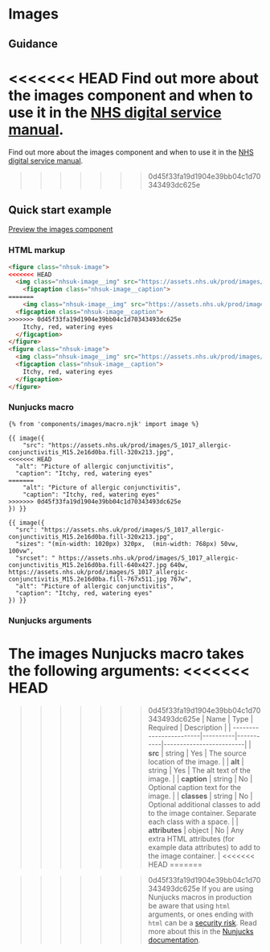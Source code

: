 # Images
## Guidance
<<<<<<< HEAD
Find out more about the images component and when to use it in the [NHS digital service
manual](https://beta.nhs.uk/service-manual/styles-components-patterns/images).
=======

Find out more about the images component and when to use it in the [NHS digital service
manual](https://beta.nhs.uk/service-manual/styles-components-patterns/images).

>>>>>>> 0d45f33fa19d1904e39bb04c1d70343493dc625e
## Quick start example
[Preview the images component](https://nhsuk.github.io/nhsuk-frontend/components/images/index.html)
### HTML markup
```html
<figure class="nhsuk-image">
<<<<<<< HEAD
  <img class="nhsuk-image__img" src="https://assets.nhs.uk/prod/images/S_1017_allergic-conjunctivitis_M15.2e16d0ba.fill-320x213.jpg" alt="Picture of allergic conjunctivitis">
	<figcaption class="nhsuk-image__caption">
=======
	<img class="nhsuk-image__img" src="https://assets.nhs.uk/prod/images/S_1017_allergic-conjunctivitis_M15.2e16d0ba.fill-320x213.jpg" alt="Picture of allergic conjunctivitis">
  <figcaption class="nhsuk-image__caption">
>>>>>>> 0d45f33fa19d1904e39bb04c1d70343493dc625e
    Itchy, red, watering eyes
  </figcaption>
</figure>
<figure class="nhsuk-image">
  <img class="nhsuk-image__img" src="https://assets.nhs.uk/prod/images/S_1017_allergic-conjunctivitis_M15.2e16d0ba.fill-320x213.jpg" alt="Picture of allergic conjunctivitis" sizes="(min-width: 1020px)  min-width: 768px) 50vw, 100vw" srcset=" https://assets.nhs.uk/prod/images/S_1017_allergic-conjunctivitis_M15.2e16d0ba.fill-640x427.jpg 640w, https://assets.nhs.uk/prod/images/S_1017_allergic-conjunctivitis_M15.2e16d0ba.fill-767x511.jpg 767w">
  <figcaption class="nhsuk-image__caption">
    Itchy, red, watering eyes
  </figcaption>
</figure>
```
### Nunjucks macro
```
{% from 'components/images/macro.njk' import image %}

{{ image({
	"src": "https://assets.nhs.uk/prod/images/S_1017_allergic-conjunctivitis_M15.2e16d0ba.fill-320x213.jpg",
<<<<<<< HEAD
  "alt": "Picture of allergic conjunctivitis",
  "caption": "Itchy, red, watering eyes"
=======
	"alt": "Picture of allergic conjunctivitis",
	"caption": "Itchy, red, watering eyes"
>>>>>>> 0d45f33fa19d1904e39bb04c1d70343493dc625e
}) }}

{{ image({
  "src": "https://assets.nhs.uk/prod/images/S_1017_allergic-conjunctivitis_M15.2e16d0ba.fill-320x213.jpg",
  "sizes": "(min-width: 1020px) 320px,  (min-width: 768px) 50vw, 100vw",
  "srcset": " https://assets.nhs.uk/prod/images/S_1017_allergic-conjunctivitis_M15.2e16d0ba.fill-640x427.jpg 640w, https://assets.nhs.uk/prod/images/S_1017_allergic-conjunctivitis_M15.2e16d0ba.fill-767x511.jpg 767w", 
  "alt": "Picture of allergic conjunctivitis",
  "caption": "Itchy, red, watering eyes"
}) }}
```
### Nunjucks arguments
The images Nunjucks macro takes the following arguments:
<<<<<<< HEAD
=======

>>>>>>> 0d45f33fa19d1904e39bb04c1d70343493dc625e
| Name | Type | Required | Description |
| ------------------------|----------|-----------|-------------------------|
| **src** | string | Yes | The source location of the image. |
| **alt** | string | Yes | The alt text of the image. |
| **caption** | string | No | Optional caption text for the image. |
| **classes** | string | No | Optional additional classes to add to the image container. Separate each class with a
space. |
| **attributes** | object | No | Any extra HTML attributes (for example data attributes) to add to the image container.
|
<<<<<<< HEAD
=======

>>>>>>> 0d45f33fa19d1904e39bb04c1d70343493dc625e
If you are using Nunjucks macros in production be aware that using `html` arguments, or ones ending with `html` can be a
[security risk](https://developer.mozilla.org/en-US/docs/Glossary/Cross-site_scripting). Read more about this in the
[Nunjucks documentation](https://mozilla.github.io/nunjucks/api.html#user-defined-templates-warning).
